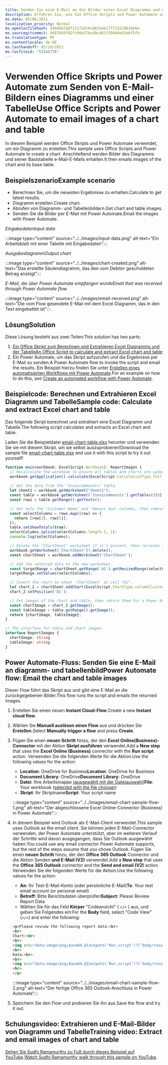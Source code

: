 ```yaml
---
title: Senden Sie eine E-Mail an die Bilder eines Excel Diagramms und einer Tabelle
description: Erfahren Sie, wie Sie Office Skripts und Power Automate verwenden, um die Bilder eines Excel Diagramms und einer Tabelle zu extrahieren und per E-Mail zu senden.
ms.date: 05/06/2021
localization_priority: Normal
ms.openlocfilehash: 54b6b67a0f211f2dc6c881bab17ff23220619e6e
ms.sourcegitcommit: 4687693f02fc90a57ba30c461f35046e02e6f5fb
ms.translationtype: MT
ms.contentlocale: de-DE
ms.lasthandoff: 05/19/2021
ms.locfileid: "52545776"
---
```

# <a name="use-office-scripts-and-power-automate-to-email-images-of-a-chart-and-table"></a><span data-ttu-id="e1246-103">Verwenden Office Skripts und Power Automate zum Senden von E-Mail-Bildern eines Diagramms und einer Tabelle</span><span class="sxs-lookup"><span data-stu-id="e1246-103">Use Office Scripts and Power Automate to email images of a chart and table</span></span>

<span data-ttu-id="e1246-104">In diesem Beispiel werden Office Skripts und Power Automate verwendet, um ein Diagramm zu erstellen.</span><span class="sxs-lookup"><span data-stu-id="e1246-104">This sample uses Office Scripts and Power Automate to create a chart.</span></span> <span data-ttu-id="e1246-105">Anschließend werden Bilder des Diagramms und seiner Basistabelle e-Mail-E-Mails erhalten.</span><span class="sxs-lookup"><span data-stu-id="e1246-105">It then emails images of the chart and its base table.</span></span>

## <a name="example-scenario"></a><span data-ttu-id="e1246-106">Beispielszenario</span><span class="sxs-lookup"><span data-stu-id="e1246-106">Example scenario</span></span>

* <span data-ttu-id="e1246-107">Berechnen Sie, um die neuesten Ergebnisse zu erhalten.</span><span class="sxs-lookup"><span data-stu-id="e1246-107">Calculate to get latest results.</span></span>
* <span data-ttu-id="e1246-108">Diagramm erstellen.</span><span class="sxs-lookup"><span data-stu-id="e1246-108">Create chart.</span></span>
* <span data-ttu-id="e1246-109">Abrufen von Diagramm- und Tabellenbildern.</span><span class="sxs-lookup"><span data-stu-id="e1246-109">Get chart and table images.</span></span>
* <span data-ttu-id="e1246-110">Senden Sie die Bilder per E-Mail mit Power Automate.</span><span class="sxs-lookup"><span data-stu-id="e1246-110">Email the images with Power Automate.</span></span>

<span data-ttu-id="e1246-111">_Eingabedaten_</span><span class="sxs-lookup"><span data-stu-id="e1246-111">_Input data_</span></span>

:::image type="content" source="../../images/input-data.png" alt-text="Ein Arbeitsblatt mit einer Tabelle mit Eingabedaten":::

<span data-ttu-id="e1246-113">_Ausgabediagramm_</span><span class="sxs-lookup"><span data-stu-id="e1246-113">_Output chart_</span></span>

:::image type="content" source="../../images/chart-created.png" alt-text="Das erstellte Säulendiagramm, das den vom Debitor geschuldeten Betrag anzeigt":::

<span data-ttu-id="e1246-115">_E-Mail, die über Power Automate empfangen wurde_</span><span class="sxs-lookup"><span data-stu-id="e1246-115">_Email that was received through Power Automate flow_</span></span>

:::image type="content" source="../../images/email-received.png" alt-text="Die vom Flow gesendete E-Mail mit dem Excel Diagramm, das in den Text eingebettet ist":::

## <a name="solution"></a><span data-ttu-id="e1246-117">Lösung</span><span class="sxs-lookup"><span data-stu-id="e1246-117">Solution</span></span>

<span data-ttu-id="e1246-118">Diese Lösung besteht aus zwei Teilen:</span><span class="sxs-lookup"><span data-stu-id="e1246-118">This solution has two parts:</span></span>

1. [<span data-ttu-id="e1246-119">Ein Office Skript zum Berechnen und Extrahieren Excel Diagramms und der Tabelle</span><span class="sxs-lookup"><span data-stu-id="e1246-119">An Office Script to calculate and extract Excel chart and table</span></span>](#sample-code-calculate-and-extract-excel-chart-and-table)
1. <span data-ttu-id="e1246-120">Ein Power Automate, um das Skript aufzurufen und die Ergebnisse per E-Mail zu senden.</span><span class="sxs-lookup"><span data-stu-id="e1246-120">A Power Automate flow to invoke the script and email the results.</span></span> <span data-ttu-id="e1246-121">Ein Beispiel hierzu finden Sie unter [Erstellen eines automatisierten Workflows mit Power Automate](../../tutorials/excel-power-automate-returns.md#create-an-automated-workflow-with-power-automate).</span><span class="sxs-lookup"><span data-stu-id="e1246-121">For an example on how to do this, see [Create an automated workflow with Power Automate](../../tutorials/excel-power-automate-returns.md#create-an-automated-workflow-with-power-automate).</span></span>

## <a name="sample-code-calculate-and-extract-excel-chart-and-table"></a><span data-ttu-id="e1246-122">Beispielcode: Berechnen und Extrahieren Excel Diagramm und Tabelle</span><span class="sxs-lookup"><span data-stu-id="e1246-122">Sample code: Calculate and extract Excel chart and table</span></span>

<span data-ttu-id="e1246-123">Das folgende Skript berechnet und extrahiert eine Excel Diagramm und Tabelle.</span><span class="sxs-lookup"><span data-stu-id="e1246-123">The following script calculates and extracts an Excel chart and table.</span></span>

<span data-ttu-id="e1246-124">Laden Sie die Beispieldatei <a href="email-chart-table.xlsx">email-chart-table.xlsx</a> herunter und verwenden Sie sie mit diesem Skript, um sie selbst auszuprobieren!</span><span class="sxs-lookup"><span data-stu-id="e1246-124">Download the sample file <a href="email-chart-table.xlsx">email-chart-table.xlsx</a> and use it with this script to try it out yourself!</span></span>

```TypeScript
function main(workbook: ExcelScript.Workbook): ReportImages {
  // Recalculate the workbook to ensure all tables and charts are updated.
  workbook.getApplication().calculate(ExcelScript.CalculationType.full);
  
  // Get the data from the "InvoiceAmounts" table.
  let sheet1 = workbook.getWorksheet("Sheet1");
  const table = workbook.getWorksheet('InvoiceAmounts').getTables()[0];
  const rows = table.getRange().getTexts();

  // Get only the "Customer Name" and "Amount due" columns, then remove the "Total" row.
  const selectColumns = rows.map((row) => {
    return [row[2], row[5]];
  });
  table.setShowTotals(true);
  selectColumns.splice(selectColumns.length-1, 1);
  console.log(selectColumns);

  // Delete the "ChartSheet" worksheet if it's present, then recreate it.
  workbook.getWorksheet('ChartSheet')?.delete();
  const chartSheet = workbook.addWorksheet('ChartSheet');

  // Add the selected data to the new worksheet.
  const targetRange = chartSheet.getRange('A1').getResizedRange(selectColumns.length-1, selectColumns[0].length-1);
  targetRange.setValues(selectColumns);

  // Insert the chart on sheet 'ChartSheet' at cell "D1".
  let chart_2 = chartSheet.addChart(ExcelScript.ChartType.columnClustered, targetRange);
  chart_2.setPosition('D1');

  // Get images of the chart and table, then return them for a Power Automate flow.
  const chartImage = chart_2.getImage();
  const tableImage = table.getRange().getImage();
  return {chartImage, tableImage};
}

// The interface for table and chart images.
interface ReportImages {
  chartImage: string
  tableImage: string
}
```

## <a name="power-automate-flow-email-the-chart-and-table-images"></a><span data-ttu-id="e1246-125">Power Automate-Fluss: Senden Sie eine E-Mail an diagramm- und tabellenbild</span><span class="sxs-lookup"><span data-stu-id="e1246-125">Power Automate flow: Email the chart and table images</span></span>

<span data-ttu-id="e1246-126">Dieser Flow führt das Skript aus und gibt eine E-Mail an die zurückgegebenen Bilder.</span><span class="sxs-lookup"><span data-stu-id="e1246-126">This flow runs the script and emails the returned images.</span></span>

1. <span data-ttu-id="e1246-127">Erstellen Sie einen neuen **Instant Cloud-Flow**.</span><span class="sxs-lookup"><span data-stu-id="e1246-127">Create a new **Instant cloud flow**.</span></span>
1. <span data-ttu-id="e1246-128">Wählen Sie **Manuell auslösen einen Flow** aus und drücken Sie **Erstellen**.</span><span class="sxs-lookup"><span data-stu-id="e1246-128">Select **Manually trigger a flow** and press **Create**.</span></span>
1. <span data-ttu-id="e1246-129">Fügen Sie einen **neuen Schritt** hinzu, der den **Excel Online(Business)-Connector** mit der Aktion **Skript ausführen** verwendet.</span><span class="sxs-lookup"><span data-stu-id="e1246-129">Add a **New step** that uses the **Excel Online (Business)** connector with the **Run script** action.</span></span> <span data-ttu-id="e1246-130">Verwenden Sie die folgenden Werte für die Aktion:</span><span class="sxs-lookup"><span data-stu-id="e1246-130">Use the following values for the action:</span></span>
    * <span data-ttu-id="e1246-131">**Location**: OneDrive for Business</span><span class="sxs-lookup"><span data-stu-id="e1246-131">**Location**: OneDrive for Business</span></span>
    * <span data-ttu-id="e1246-132">**Document Library**: OneDrive</span><span class="sxs-lookup"><span data-stu-id="e1246-132">**Document Library**: OneDrive</span></span>
    * <span data-ttu-id="e1246-133">**Datei**: Ihre Arbeitsmappe [(ausgewählt mit der Dateiauswahl](../../testing/power-automate-troubleshooting.md#select-workbooks-with-the-file-browser-control))</span><span class="sxs-lookup"><span data-stu-id="e1246-133">**File**: Your workbook ([selected with the file chooser](../../testing/power-automate-troubleshooting.md#select-workbooks-with-the-file-browser-control))</span></span>
    * <span data-ttu-id="e1246-134">**Skript**: Ihr Skriptname</span><span class="sxs-lookup"><span data-stu-id="e1246-134">**Script**: Your script name</span></span>

    :::image type="content" source="../../images/email-chart-sample-flow-1.png" alt-text="Der abgeschlossene Excel Online-Connector (Business) in Power Automate":::
1. <span data-ttu-id="e1246-136">In diesem Beispiel wird Outlook als E-Mail-Client verwendet.</span><span class="sxs-lookup"><span data-stu-id="e1246-136">This sample uses Outlook as the email client.</span></span> <span data-ttu-id="e1246-137">Sie können jeden E-Mail-Connector verwenden, der Power Automate unterstützt, aber im weiteren Verlauf der Schritte wird davon ausgegangen, dass Sie Outlook ausgewählt haben.</span><span class="sxs-lookup"><span data-stu-id="e1246-137">You could use any email connector Power Automate supports, but the rest of the steps assume that you chose Outlook.</span></span> <span data-ttu-id="e1246-138">Fügen Sie einen **neuen Schritt** hinzu, der den **Office 365 Outlook** Connector und die Aktion Senden **und E-Mail (V2)** verwendet.</span><span class="sxs-lookup"><span data-stu-id="e1246-138">Add a **New step** that uses the **Office 365 Outlook** connector and the **Send and email (V2)** action.</span></span> <span data-ttu-id="e1246-139">Verwenden Sie die folgenden Werte für die Aktion:</span><span class="sxs-lookup"><span data-stu-id="e1246-139">Use the following values for the action:</span></span>
    * <span data-ttu-id="e1246-140">**An**: Ihr Test-E-Mail-Konto (oder persönliche E-Mail)</span><span class="sxs-lookup"><span data-stu-id="e1246-140">**To**: Your test email account (or personal email)</span></span>
    * <span data-ttu-id="e1246-141">**Betreff**: Bitte Berichtsdaten überprüfen</span><span class="sxs-lookup"><span data-stu-id="e1246-141">**Subject**: Please Review Report Data</span></span>
    * <span data-ttu-id="e1246-142">Wählen Sie für das Feld **Körper** "Codeansicht" ( `</>` ) aus, und geben Sie Folgendes ein:</span><span class="sxs-lookup"><span data-stu-id="e1246-142">For the **Body** field, select "Code View" (`</>`) and enter the following:</span></span>

    ```HTML
    <p>Please review the following report data:<br>
    <br>
    Chart:<br>
    <br>
    <img src="data:image/png;base64,@{outputs('Run_script')?['body/result/chartImage']}"/>
    <br>
    Data:<br>
    <br>
    <img src="data:image/png;base64,@{outputs('Run_script')?['body/result/tableImage']}"/>
    <br>
    </p>
    ```

    :::image type="content" source="../../images/email-chart-sample-flow-2.png" alt-text="Der fertige Office 365 Outlook-Anschluss in Power Automate":::
1. <span data-ttu-id="e1246-144">Speichern Sie den Flow und probieren Sie ihn aus.</span><span class="sxs-lookup"><span data-stu-id="e1246-144">Save the flow and try it out.</span></span>

## <a name="training-video-extract-and-email-images-of-chart-and-table"></a><span data-ttu-id="e1246-145">Schulungsvideo: Extrahieren und E-Mail-Bilder von Diagramm und Tabelle</span><span class="sxs-lookup"><span data-stu-id="e1246-145">Training video: Extract and email images of chart and table</span></span>

<span data-ttu-id="e1246-146">[Sehen Sie Sudhi Ramamurthy zu Fuß durch dieses Beispiel auf YouTube](https://youtu.be/152GJyqc-Kw).</span><span class="sxs-lookup"><span data-stu-id="e1246-146">[Watch Sudhi Ramamurthy walk through this sample on YouTube](https://youtu.be/152GJyqc-Kw).</span></span>
